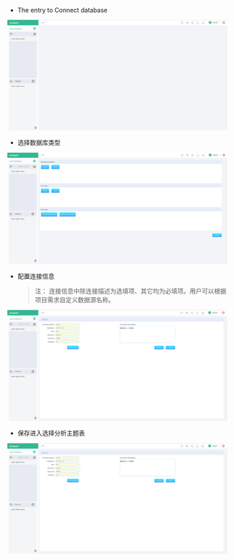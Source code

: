 * The entry to Connect database 

![](/assets/connect-oracle.png)

* 选择数据库类型

![](/assets/connect-oracle_1.png)

* 配置连接信息
  > 注： 连接信息中除连接描述为选填项、其它均为必填项。用户可以根据项目需求自定义数据源名称。

![](/assets/connect-oracle_2.png)

* 保存进入选择分析主题表

![](/assets/connect-oracle_3.png)

